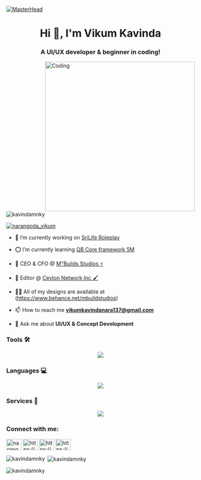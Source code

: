 
[![MasterHead](https://cdn.discordapp.com/attachments/1146381951213768724/1288992891984674837/27b21243661487.57fb8ab79b529.gif?ex=66f733ad&is=66f5e22d&hm=410107de6c4b2ec9088f49eb2a89b77e7f791b809da5d9144353557b558a33c8&)](https://rishavchanda.io)
<h1 align="center">Hi 👋, I'm Vikum Kavinda</h1>
<h3 align="center">A UI/UX developer & beginner in coding!</h3>
<img align="right" alt="Coding" width="400" src="https://cdn.dribbble.com/users/1063871/screenshots/6377981/ux-design.gif">

<p align="left"> <img src="https://komarev.com/ghpvc/?username=kavindamnky&label=Profile%20views&color=0e75b6&style=flat" alt="kavindamnky" /> </p>

<p align="left"> <a href="https://twitter.com/narangoda_vikum" target="blank"><img src="https://img.shields.io/twitter/follow/narangoda_vikum?logo=twitter&style=for-the-badge" alt="narangoda_vikum" /></a> </p>

- 🔭 I’m currently working on [SriLife Roleplay](https://discord.gg/XthZKPfSEd)

- ⭕ I’m currently learning [QB Core framework 5M](https://qbcore.net/)

- 💼 CEO & CFO @ [M"Builds Studios ⚡](https://discord.gg/g76NKj72gg)

- 🎨 Editor @ [Ceylon Network Inc 🖌️](https://discord.com/invite/w6q2JcZYPm)

- 👨‍💻 All of my designs are available at (https://www.behance.net/mbuildstudios)

- 📫 How to reach me **vikumkavindanara137@gmail.com**

- 💬 Ask me about **UI/UX & Concept Devolopment**

<h3 align="left"> Tools 🛠️</h3>

<p align="center">
  <a href="https://skillicons.dev">
    <img src="https://skillicons.dev/icons?i=ae,androidstudio,appwrite,arduino,au,blender,git,bootstrap,codepen,bots,figma,flutter,idea,ai,md,nginx,ps,powershell,pr,unity,unreal,vscode,xd" />
  </a>
</p>

<h3 align="left">Languages 💻</h3>

<p align="center">
  <a href="https://skillicons.dev">
    <img src="https://skillicons.dev/icons?i=js,ts,html,css,nodejs,python,mongodb,mysql,lua,powershell" />
  </a>
</p>

<h3 align="left">Services 🚀</h3>

<p align="center">
  <a href="https://skillicons.dev">
    <img src="https://skillicons.dev/icons?i=aws,azure,cloudflare,devto,firebase,gcp,discord,github,heroku,netlify,vercel,replit,instagram,twitter,linkedin,postman,stackoverflow,webflow,wordpress" />
  </a>
</p>


<h3 align="left">Connect with me:</h3>
<p align="left">
<a href="https://twitter.com/narangoda_vikum" target="blank"><img align="center" src="https://raw.githubusercontent.com/rahuldkjain/github-profile-readme-generator/master/src/images/icons/Social/twitter.svg" alt="narangoda_vikum" height="30" width="40" /></a>
<a href="https://fb.com/https://www.facebook.com/kavnda.kaviinda" target="blank"><img align="center" src="https://raw.githubusercontent.com/rahuldkjain/github-profile-readme-generator/master/src/images/icons/Social/facebook.svg" alt="https://www.facebook.com/kavnda.kaviinda" height="30" width="40" /></a>
<a href="https://instagram.com/https://www.instagram.com/accounts/login/?next=https%3a%2f%2fwww.instagram.com%2fyo.im.kavinda_%2f&is_from_rle" target="blank"><img align="center" src="https://raw.githubusercontent.com/rahuldkjain/github-profile-readme-generator/master/src/images/icons/Social/instagram.svg" alt="https://www.instagram.com/accounts/login/?next=https%3a%2f%2fwww.instagram.com%2fyo.im.kavinda_%2f&is_from_rle" height="30" width="40" /></a>
<a href="https://www.youtube.com/c/https://www.youtube.com/@mnkystreams6257" target="blank"><img align="center" src="https://raw.githubusercontent.com/rahuldkjain/github-profile-readme-generator/master/src/images/icons/Social/youtube.svg" alt="https://www.youtube.com/@mnkystreams6257" height="30" width="40" /></a>
</p>



<p><img align="left" src="https://github-readme-stats.vercel.app/api/top-langs?username=kavindamnky&show_icons=true&locale=en&layout=compact" alt="kavindamnky" /></p>

<p>&nbsp;<img align="center" src="https://github-readme-stats.vercel.app/api?username=kavindamnky&show_icons=true&locale=en" alt="kavindamnky" /></p>

<p><img align="center" src="https://github-readme-streak-stats.herokuapp.com/?user=kavindamnky&" alt="kavindamnky" /></p>
